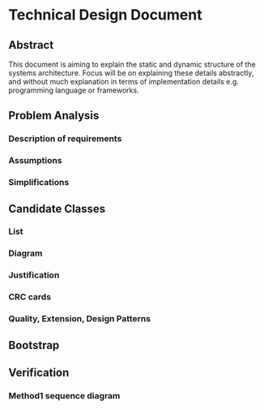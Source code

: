 # Technical Design Document
## Abstract
This document is aiming to explain the static and dynamic structure of the systems architecture. Focus will be on explaining these details abstractly, and without much explanation in terms of implementation details e.g. programming language or frameworks.

## Problem Analysis
### Description of requirements
### Assumptions
### Simplifications

## Candidate Classes
### List
### Diagram
### Justification
### CRC cards
### Quality, Extension, Design Patterns

## Bootstrap
## Verification
### Method1 sequence diagram
